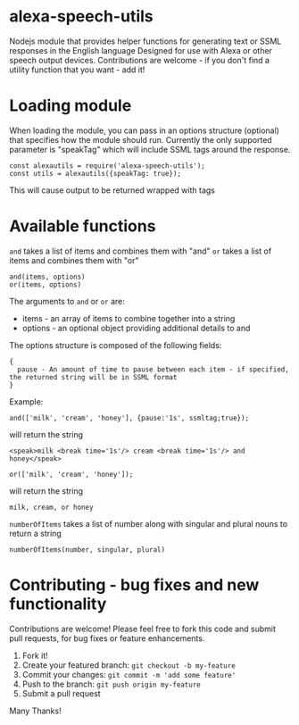 # alexa-speech-utils
Nodejs module that provides helper functions for generating text or SSML responses in the English language
Designed for use with Alexa or other speech output devices.  Contributions are welcome - if you don't find
a utility function that you want - add it!

# Loading module

When loading the module, you can pass in an options structure (optional) that specifies how the module should
run.  Currently the only supported parameter is "speakTag" which will include SSML tags around the response.

```
const alexautils = require('alexa-speech-utils');
const utils = alexautils({speakTag: true});
```

This will cause output to be returned wrapped with <speak> tags

# Available functions

`and` takes a list of items and combines them with "and"
`or` takes a list of items and combines them with "or"

```
and(items, options)
or(items, options)
```

The arguments to `and` or `or` are:

 * items - an array of items to combine together into a string
 * options - an optional object providing additional details to and
 
The options structure is composed of the following fields:

```
{
  pause - An amount of time to pause between each item - if specified, the returned string will be in SSML format
}
```

Example:

```
and(['milk', 'cream', 'honey'], {pause:'1s', ssmltag;true});
```

will return the string

```
<speak>milk <break time='1s'/> cream <break time='1s'/> and honey</speak>
```

```
or(['milk', 'cream', 'honey']);
```

will return the string

```
milk, cream, or honey
```

`numberOfItems` takes a list of number along with singular and plural nouns to return a string

```
numberOfItems(number, singular, plural)
```

# Contributing - bug fixes and new functionality

Contributions are welcome!  Please feel free to fork this code and submit pull requests, for bug fixes or feature enhancements.

 1. Fork it!
 2. Create your featured branch: `git checkout -b my-feature`
 3. Commit your changes: `git commit -m 'add some feature'`
 4. Push to the branch: `git push origin my-feature`
 5. Submit a pull request

Many Thanks!
